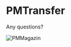 # PMTransfer #

Any questions?

![PMMagazin](http://scienceblogs.de/plazeboalarm/wp-content/blogs.dir/7/files/2012/07/i-3de0f2a5752ea31739786e00f5ade589-PM.png)